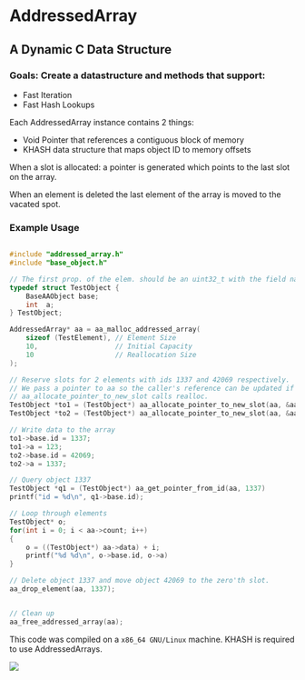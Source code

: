 # AddressedArray

## A Dynamic C Data Structure

### Goals: Create a datastructure and methods that support:
 - Fast Iteration
 - Fast Hash Lookups

Each AddressedArray instance contains 2 things:
 - Void Pointer that references a contiguous block of memory
 - KHASH data structure that maps object ID to memory offsets

When a slot is allocated: a pointer is generated which points to the last slot on the array.

When an element is deleted the last element of the array is moved to the vacated spot.


### Example Usage

```c

#include "addressed_array.h"
#include "base_object.h"

// The first prop. of the elem. should be an uint32_t with the field name "id".
typedef struct TestObject {
    BaseAAObject base;
    int  a;
} TestObject;

AddressedArray* aa = aa_malloc_addressed_array(
    sizeof (TestElement), // Element Size
    10,                   // Initial Capacity
    10                    // Reallocation Size
);

// Reserve slots for 2 elements with ids 1337 and 42069 respectively.
// We pass a pointer to aa so the caller's reference can be updated if
// aa_allocate_pointer_to_new_slot calls realloc.
TestObject *to1 = (TestObject*) aa_allocate_pointer_to_new_slot(aa, &aa, 1337);
TestObject *to2 = (TestObject*) aa_allocate_pointer_to_new_slot(aa, &aa, 42069);

// Write data to the array
to1->base.id = 1337;
to1->a = 123;
to2->base.id = 42069;
to2->a = 1337;

// Query object 1337
TestObject *q1 = (TestObject*) aa_get_pointer_from_id(aa, 1337)
printf("id = %d\n", q1->base.id);

// Loop through elements
TestObject* o;
for(int i = 0; i < aa->count; i++)
{
    o = ((TestObject*) aa->data) + i;
    printf("%d %d\n", o->base.id, o->a)
}

// Delete object 1337 and move object 42069 to the zero'th slot.
aa_drop_element(aa, 1337);


// Clean up
aa_free_addressed_array(aa);

```

This code was compiled on a `x86_64 GNU/Linux` machine. KHASH is required to use AddressedArrays.


![](https://media.giphy.com/media/QQKhpfeRQqz6M/giphy.gif)
